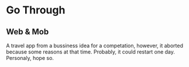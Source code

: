 # Go Through
## Web & Mob
A travel app from a bussiness idea for a competation, however, it aborted because some reasons at that time. Probably, it could restart one day. Personaly, hope so.
